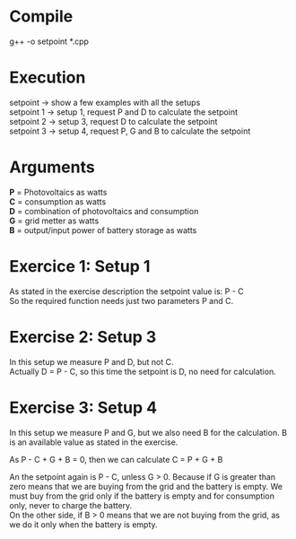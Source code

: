 # Compile

g++ -o setpoint *.cpp

# Execution

setpoint    -> show a few examples with all the setups  
setpoint 1  -> setup 1, request P and D to calculate the setpoint  
setpoint 2  -> setup 3, request D to calculate the setpoint  
setpoint 3  -> setup 4, request P, G and B to calculate the setpoint  

# Arguments

**P** = Photovoltaics as watts  
**C** = consumption as watts  
**D** = combination of photovoltaics and consumption  
**G** = grid metter as watts  
**B** = output/input power of battery storage as watts  

# Exercice 1: Setup 1

As stated in the exercise description the setpoint value is: P - C  
So the required function needs just two parameters P and C.

# Exercise 2: Setup 3

In this setup we measure P and D, but not C.  
Actually D = P - C, so this time the setpoint is D, no need for calculation. 

# Exercise 3: Setup 4

In this setup we measure P and G, but we also need B for the calculation. B is an available value as stated in the exercise.  

As P - C + G + B = 0, then we can calculate C = P + G + B  

An the setpoint again is P - C, unless G > 0. Because if G is greater than zero means that we are buying from the grid and the battery is empty. We must buy from the grid only if the battery is empty and for consumption only, never to charge the battery.  
On the other side, if B > 0 means that we are not buying from the grid, as we do it only when the battery is empty.  
